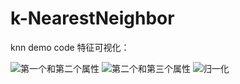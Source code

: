 # k-NearestNeighbor
knn demo code
特征可视化：

![第一个和第二个属性](http://ww1.sinaimg.cn/large/ae19347dly1ge14bb47d7j20zk0qon9h.jpg)
![第二个和第三个属性](http://ww1.sinaimg.cn/large/ae19347dly1ge14bax5clj21vq13yqht.jpg)
![归一化](http://ww1.sinaimg.cn/large/ae19347dly1ge14bauh3wj21m61344ck.jpg)
